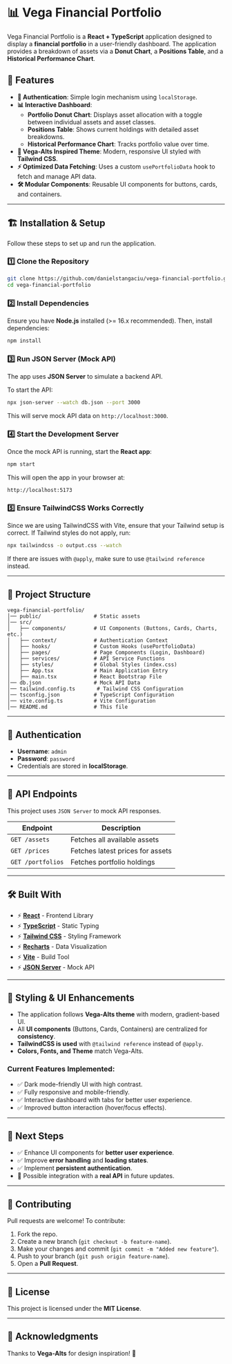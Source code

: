 # 📊 Vega Financial Portfolio

Vega Financial Portfolio is a **React + TypeScript** application designed to display a **financial portfolio** in a user-friendly dashboard. The application provides a breakdown of assets via a **Donut Chart**, a **Positions Table**, and a **Historical Performance Chart**.

## 🚀 Features

- **🔐 Authentication**: Simple login mechanism using `localStorage`.
- **📊 Interactive Dashboard**:
  - **Portfolio Donut Chart**: Displays asset allocation with a toggle between individual assets and asset classes.
  - **Positions Table**: Shows current holdings with detailed asset breakdowns.
  - **Historical Performance Chart**: Tracks portfolio value over time.
- **🎨 Vega-Alts Inspired Theme**: Modern, responsive UI styled with **Tailwind CSS**.
- **⚡ Optimized Data Fetching**: Uses a custom `usePortfolioData` hook to fetch and manage API data.
- **🛠️ Modular Components**: Reusable UI components for buttons, cards, and containers.

---

## 🏗️ **Installation & Setup**
Follow these steps to set up and run the application.

### 1️⃣ **Clone the Repository**
```sh
git clone https://github.com/danielstangaciu/vega-financial-portfolio.git
cd vega-financial-portfolio
```

### 2️⃣ **Install Dependencies**
Ensure you have **Node.js** installed (>= 16.x recommended). Then, install dependencies:
```sh
npm install
```

### 3️⃣ **Run JSON Server (Mock API)**
The app uses **JSON Server** to simulate a backend API.

To start the API:
```sh
npx json-server --watch db.json --port 3000
```

This will serve mock API data on `http://localhost:3000`.

### 4️⃣ **Start the Development Server**
Once the mock API is running, start the **React app**:
```sh
npm start
```
This will open the app in your browser at:
```
http://localhost:5173
```

### 5️⃣ **Ensure TailwindCSS Works Correctly**
Since we are using TailwindCSS with Vite, ensure that your Tailwind setup is correct. If Tailwind styles do not apply, run:
```sh
npx tailwindcss -o output.css --watch
```

If there are issues with `@apply`, make sure to use `@tailwind reference` instead.

---

## 📂 **Project Structure**
```
vega-financial-portfolio/
│── public/                 # Static assets
│── src/
│   ├── components/         # UI Components (Buttons, Cards, Charts, etc.)
│   ├── context/            # Authentication Context
│   ├── hooks/              # Custom Hooks (usePortfolioData)
│   ├── pages/              # Page Components (Login, Dashboard)
│   ├── services/           # API Service Functions
│   ├── styles/             # Global Styles (index.css)
│   ├── App.tsx             # Main Application Entry
│   ├── main.tsx            # React Bootstrap File
│── db.json                 # Mock API Data
│── tailwind.config.ts       # Tailwind CSS Configuration
│── tsconfig.json           # TypeScript Configuration
│── vite.config.ts          # Vite Configuration
│── README.md               # This file
```

---

## 🔑 **Authentication**
- **Username**: `admin`
- **Password**: `password`
- Credentials are stored in **localStorage**.

---

## 📡 **API Endpoints**
This project uses `JSON Server` to mock API responses.

| Endpoint                 | Description                                    |
|--------------------------|------------------------------------------------|
| `GET /assets`           | Fetches all available assets                   |
| `GET /prices`           | Fetches latest prices for assets               |
| `GET /portfolios`       | Fetches portfolio holdings                     |

---

## 🛠️ **Built With**
- ⚡ **[React](https://reactjs.org/)** - Frontend Library
- ⚡ **[TypeScript](https://www.typescriptlang.org/)** - Static Typing
- ⚡ **[Tailwind CSS](https://tailwindcss.com/)** - Styling Framework
- ⚡ **[Recharts](https://recharts.org/)** - Data Visualization
- ⚡ **[Vite](https://vitejs.dev/)** - Build Tool
- ⚡ **[JSON Server](https://github.com/typicode/json-server)** - Mock API

---

## 🎨 **Styling & UI Enhancements**
- The application follows **Vega-Alts theme** with modern, gradient-based UI.
- All **UI components** (Buttons, Cards, Containers) are centralized for **consistency**.
- **TailwindCSS is used** with `@tailwind reference` instead of `@apply`.
- **Colors, Fonts, and Theme** match Vega-Alts.

### **Current Features Implemented**:
- ✅ Dark mode-friendly UI with high contrast.
- ✅ Fully responsive and mobile-friendly.
- ✅ Interactive dashboard with tabs for better user experience.
- ✅ Improved button interaction (hover/focus effects).

---

## 🎯 **Next Steps**
- ✅ Enhance UI components for **better user experience**.
- ✅ Improve **error handling** and **loading states**.
- ✅ Implement **persistent authentication**.
- 🚀 Possible integration with a **real API** in future updates.

---

## 🤝 **Contributing**
Pull requests are welcome! To contribute:
1. Fork the repo.
2. Create a new branch (`git checkout -b feature-name`).
3. Make your changes and commit (`git commit -m "Added new feature"`).
4. Push to your branch (`git push origin feature-name`).
5. Open a **Pull Request**.

---

## 📜 **License**
This project is licensed under the **MIT License**.

---

## 🎉 **Acknowledgments**
Thanks to **Vega-Alts** for design inspiration! 🎨

